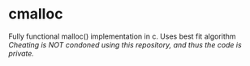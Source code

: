 # cmalloc
Fully functional malloc() implementation in c. Uses best fit algorithm
<br>
*Cheating is NOT condoned using this repository, and thus the code is private.*
